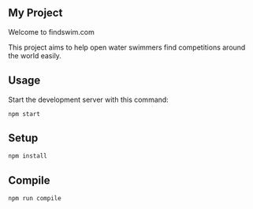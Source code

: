 My Project
---
 
Welcome to findswim.com

This project aims to help open water swimmers find competitions around the world easily. 

Usage
---
 
Start the development server with this command:
 
```
npm start
```
 
 
 
Setup
---
 
```
npm install
```
 
 
 
Compile
---
 
```
npm run compile